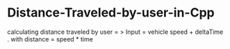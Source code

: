 # Distance-Traveled-by-user-in-Cpp
calculating distance traveled by user = > Input = vehicle speed + deltaTime . with distance = speed * time 
